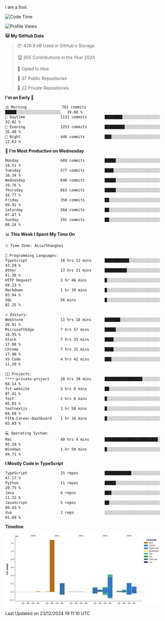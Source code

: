 I am a fool.

<!--START_SECTION:waka-->
![Code Time](http://img.shields.io/badge/Code%20Time-2%2C316%20hrs%2016%20mins-blue)

![Profile Views](http://img.shields.io/badge/Profile%20Views-3-blue)

**🐱 My GitHub Data** 

> 📦 426.9 kB Used in GitHub's Storage 
 > 
> 🏆 955 Contributions in the Year 2024
 > 
> 💼 Opted to Hire
 > 
> 📜 37 Public Repositories 
 > 
> 🔑 22 Private Repositories 
 > 
**I'm an Early 🐤** 

```text
🌞 Morning                702 commits         █████░░░░░░░░░░░░░░░░░░░░   19.88 % 
🌆 Daytime                1131 commits        ████████░░░░░░░░░░░░░░░░░   32.02 % 
🌃 Evening                1253 commits        █████████░░░░░░░░░░░░░░░░   35.48 % 
🌙 Night                  446 commits         ███░░░░░░░░░░░░░░░░░░░░░░   12.63 % 
```
📅 **I'm Most Productive on Wednesday** 

```text
Monday                   689 commits         █████░░░░░░░░░░░░░░░░░░░░   19.51 % 
Tuesday                  577 commits         ████░░░░░░░░░░░░░░░░░░░░░   16.34 % 
Wednesday                698 commits         █████░░░░░░░░░░░░░░░░░░░░   19.76 % 
Thursday                 663 commits         █████░░░░░░░░░░░░░░░░░░░░   18.77 % 
Friday                   350 commits         ██░░░░░░░░░░░░░░░░░░░░░░░   09.91 % 
Saturday                 264 commits         ██░░░░░░░░░░░░░░░░░░░░░░░   07.47 % 
Sunday                   291 commits         ██░░░░░░░░░░░░░░░░░░░░░░░   08.24 % 
```


📊 **This Week I Spent My Time On** 

```text
🕑︎ Time Zone: Asia/Shanghai

💬 Programming Languages: 
TypeScript               18 hrs 12 mins      ███████████░░░░░░░░░░░░░░   43.29 % 
Other                    17 hrs 21 mins      ██████████░░░░░░░░░░░░░░░   41.30 % 
HTTP Request             1 hr 46 mins        █░░░░░░░░░░░░░░░░░░░░░░░░   04.23 % 
Markdown                 1 hr 39 mins        █░░░░░░░░░░░░░░░░░░░░░░░░   03.94 % 
SQL                      56 mins             █░░░░░░░░░░░░░░░░░░░░░░░░   02.25 % 

🔥 Editors: 
WebStorm                 11 hrs 18 mins      ███████░░░░░░░░░░░░░░░░░░   26.91 % 
MicrosoftEdge            7 hrs 57 mins       █████░░░░░░░░░░░░░░░░░░░░   18.95 % 
Slack                    7 hrs 33 mins       ████░░░░░░░░░░░░░░░░░░░░░   17.98 % 
Chrome                   7 hrs 31 mins       ████░░░░░░░░░░░░░░░░░░░░░   17.90 % 
VS Code                  4 hrs 42 mins       ███░░░░░░░░░░░░░░░░░░░░░░   11.20 % 

🐱‍💻 Projects: 
****-private-project     28 hrs 39 mins      █████████████████░░░░░░░░   68.14 % 
fct-website              3 hrs 6 mins        ██░░░░░░░░░░░░░░░░░░░░░░░   07.41 % 
Test                     2 hrs 6 mins        █░░░░░░░░░░░░░░░░░░░░░░░░   05.03 % 
testnextjs               1 hr 58 mins        █░░░░░░░░░░░░░░░░░░░░░░░░   04.68 % 
FIFA-Career-Dashboard    1 hr 16 mins        █░░░░░░░░░░░░░░░░░░░░░░░░   03.03 % 

💻 Operating System: 
Mac                      40 hrs 4 mins       ████████████████████████░   95.29 % 
Windows                  1 hr 58 mins        █░░░░░░░░░░░░░░░░░░░░░░░░   04.71 % 
```

**I Mostly Code in TypeScript** 

```text
TypeScript               25 repos            ████████████░░░░░░░░░░░░░   47.17 % 
Python                   11 repos            █████░░░░░░░░░░░░░░░░░░░░   20.75 % 
Java                     6 repos             ███░░░░░░░░░░░░░░░░░░░░░░   11.32 % 
JavaScript               5 repos             ██░░░░░░░░░░░░░░░░░░░░░░░   09.43 % 
Vue                      1 repo              ░░░░░░░░░░░░░░░░░░░░░░░░░   01.89 % 
```



**Timeline**

![Lines of Code chart](https://raw.githubusercontent.com/VeejaLiu/VeejaLiu/master/assets/bar_graph.png)


 Last Updated on 23/12/2024 19:11:10 UTC
<!--END_SECTION:waka-->
